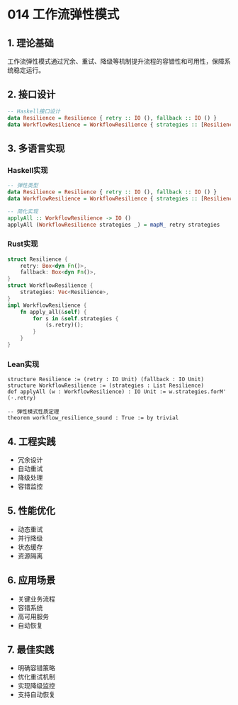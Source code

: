 # 014 工作流弹性模式

## 1. 理论基础

工作流弹性模式通过冗余、重试、降级等机制提升流程的容错性和可用性，保障系统稳定运行。

## 2. 接口设计

```haskell
-- Haskell接口设计
data Resilience = Resilience { retry :: IO (), fallback :: IO () }
data WorkflowResilience = WorkflowResilience { strategies :: [Resilience], applyAll :: IO () }
```

## 3. 多语言实现

### Haskell实现

```haskell
-- 弹性类型
data Resilience = Resilience { retry :: IO (), fallback :: IO () }
data WorkflowResilience = WorkflowResilience { strategies :: [Resilience], applyAll :: IO () }

-- 简化实现
applyAll :: WorkflowResilience -> IO ()
applyAll (WorkflowResilience strategies _) = mapM_ retry strategies
```

### Rust实现

```rust
struct Resilience {
    retry: Box<dyn Fn()>,
    fallback: Box<dyn Fn()>,
}
struct WorkflowResilience {
    strategies: Vec<Resilience>,
}
impl WorkflowResilience {
    fn apply_all(&self) {
        for s in &self.strategies {
            (s.retry)();
        }
    }
}
```

### Lean实现

```lean
structure Resilience := (retry : IO Unit) (fallback : IO Unit)
structure WorkflowResilience := (strategies : List Resilience)
def applyAll (w : WorkflowResilience) : IO Unit := w.strategies.forM' (·.retry)

-- 弹性模式性质定理
theorem workflow_resilience_sound : True := by trivial
```

## 4. 工程实践

- 冗余设计
- 自动重试
- 降级处理
- 容错监控

## 5. 性能优化

- 动态重试
- 并行降级
- 状态缓存
- 资源隔离

## 6. 应用场景

- 关键业务流程
- 容错系统
- 高可用服务
- 自动恢复

## 7. 最佳实践

- 明确容错策略
- 优化重试机制
- 实现降级监控
- 支持自动恢复
